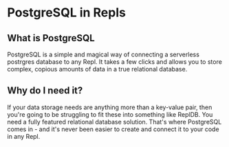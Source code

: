 # PostgreSQL in Repls

## What is PostgreSQL

PostgreSQL is a simple and magical way of connecting a serverless postrgres database to any Repl. It takes a few clicks and allows you to store complex, copious amounts of data in a true relational database.

## Why do I need it?

If your data storage needs are anything more than a key-value pair, then you're going to be struggling to fit these into something like ReplDB. You need a fully featured relational database solution. That's where PostgreSQL comes in - and it's never been easier to create and connect it to your code in any Repl.
